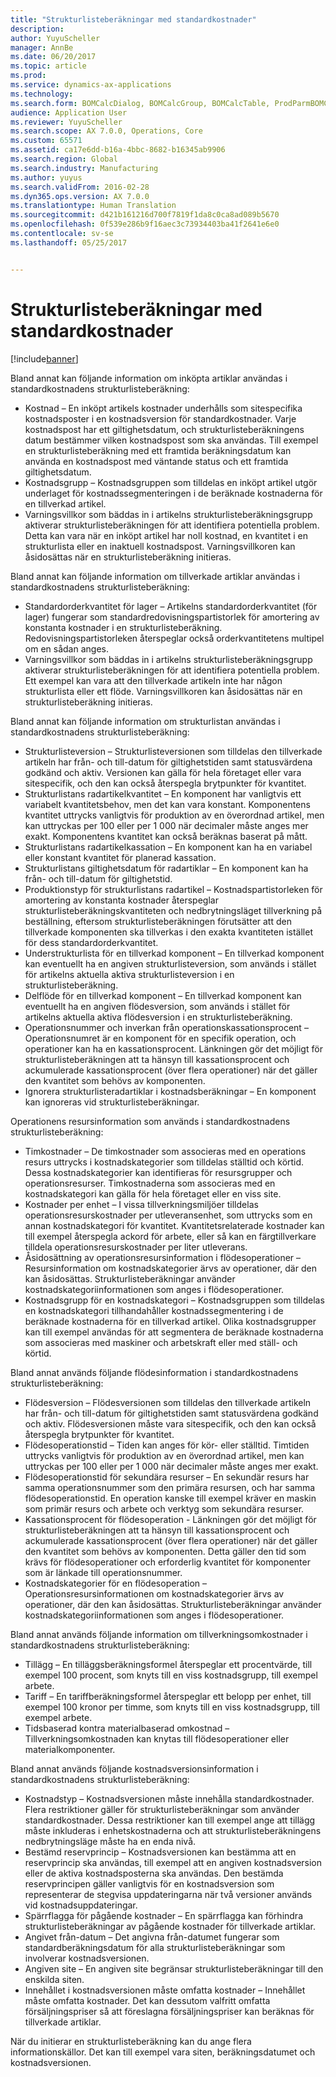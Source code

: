 ```yaml
---
title: "Strukturlisteberäkningar med standardkostnader"
description: 
author: YuyuScheller
manager: AnnBe
ms.date: 06/20/2017
ms.topic: article
ms.prod: 
ms.service: dynamics-ax-applications
ms.technology: 
ms.search.form: BOMCalcDialog, BOMCalcGroup, BOMCalcTable, ProdParmBOMCalc
audience: Application User
ms.reviewer: YuyuScheller
ms.search.scope: AX 7.0.0, Operations, Core
ms.custom: 65571
ms.assetid: ca17e6dd-b16a-4bbc-8682-b16345ab9906
ms.search.region: Global
ms.search.industry: Manufacturing
ms.author: yuyus
ms.search.validFrom: 2016-02-28
ms.dyn365.ops.version: AX 7.0.0
ms.translationtype: Human Translation
ms.sourcegitcommit: d421b161216d700f7819f1da8c0ca8ad089b5670
ms.openlocfilehash: 0f539e286b9f16aec3c73934403ba41f2641e6e0
ms.contentlocale: sv-se
ms.lasthandoff: 05/25/2017


---
```


# <a name="bom-calculations-with-standard-costs"></a>Strukturlisteberäkningar med standardkostnader

[!include[banner](../includes/banner.md)]




Bland annat kan följande information om inköpta artiklar användas i standardkostnadens strukturlisteberäkning:
-   Kostnad – En inköpt artikels kostnader underhålls som sitespecifika kostnadsposter i en kostnadsversion för standardkostnader. Varje kostnadspost har ett giltighetsdatum, och strukturlisteberäkningens datum bestämmer vilken kostnadspost som ska användas. Till exempel en strukturlisteberäkning med ett framtida beräkningsdatum kan använda en kostnadspost med väntande status och ett framtida giltighetsdatum.
-   Kostnadsgrupp – Kostnadsgruppen som tilldelas en inköpt artikel utgör underlaget för kostnadssegmenteringen i de beräknade kostnaderna för en tillverkad artikel.
-   Varningsvillkor som bäddas in i artikelns strukturlisteberäkningsgrupp aktiverar strukturlisteberäkningen för att identifiera potentiella problem. Detta kan vara när en inköpt artikel har noll kostnad, en kvantitet i en strukturlista eller en inaktuell kostnadspost. Varningsvillkoren kan åsidosättas när en strukturlisteberäkning initieras.

Bland annat kan följande information om tillverkade artiklar användas i standardkostnadens strukturlisteberäkning:
-   Standardorderkvantitet för lager – Artikelns standardorderkvantitet (för lager) fungerar som standardredovisningspartistorlek för amortering av konstanta kostnader i en strukturlisteberäkning. Redovisningspartistorleken återspeglar också orderkvantitetens multipel om en sådan anges.
-   Varningsvillkor som bäddas in i artikelns strukturlisteberäkningsgrupp aktiverar strukturlisteberäkningen för att identifiera potentiella problem. Ett exempel kan vara att den tillverkade artikeln inte har någon strukturlista eller ett flöde. Varningsvillkoren kan åsidosättas när en strukturlisteberäkning initieras.

Bland annat kan följande information om strukturlistan användas i standardkostnadens strukturlisteberäkning:
-   Strukturlisteversion – Strukturlisteversionen som tilldelas den tillverkade artikeln har från- och till-datum för giltighetstiden samt statusvärdena godkänd och aktiv. Versionen kan gälla för hela företaget eller vara sitespecifik, och den kan också återspegla brytpunkter för kvantitet.
-   Strukturlistans radartikelkvantitet – En komponent har vanligtvis ett variabelt kvantitetsbehov, men det kan vara konstant. Komponentens kvantitet uttrycks vanligtvis för produktion av en överordnad artikel, men kan uttryckas per 100 eller per 1 000 när decimaler måste anges mer exakt. Komponentens kvantitet kan också beräknas baserat på mått.
-   Strukturlistans radartikelkassation – En komponent kan ha en variabel eller konstant kvantitet för planerad kassation.
-   Strukturlistans giltighetsdatum för radartiklar – En komponent kan ha från- och till-datum för giltighetstid.
-   Produktionstyp för strukturlistans radartikel – Kostnadspartistorleken för amortering av konstanta kostnader återspeglar strukturlisteberäkningskvantiteten och nedbrytningsläget tillverkning på beställning, eftersom strukturlisteberäkningen förutsätter att den tillverkade komponenten ska tillverkas i den exakta kvantiteten istället för dess standardorderkvantitet.
-   Understrukturlista för en tillverkad komponent – En tillverkad komponent kan eventuellt ha en angiven strukturlisteversion, som används i stället för artikelns aktuella aktiva strukturlisteversion i en strukturlisteberäkning.
-   Delflöde för en tillverkad komponent – En tillverkad komponent kan eventuellt ha en angiven flödesversion, som används i stället för artikelns aktuella aktiva flödesversion i en strukturlisteberäkning.
-   Operationsnummer och inverkan från operationskassationsprocent – Operationsnumret är en komponent för en specifik operation, och operationer kan ha en kassationsprocent. Länkningen gör det möjligt för strukturlisteberäkningen att ta hänsyn till kassationsprocent och ackumulerade kassationsprocent (över flera operationer) när det gäller den kvantitet som behövs av komponenten.
-   Ignorera strukturlisteradartiklar i kostnadsberäkningar – En komponent kan ignoreras vid strukturlisteberäkningar.

Operationens resursinformation som används i standardkostnadens strukturlisteberäkning:
-   Timkostnader – De timkostnader som associeras med en operations resurs uttrycks i kostnadskategorier som tilldelas ställtid och körtid. Dessa kostnadskategorier kan identifieras för resursgrupper och operationsresurser. Timkostnaderna som associeras med en kostnadskategori kan gälla för hela företaget eller en viss site.
-   Kostnader per enhet – I vissa tillverkningsmiljöer tilldelas operationsresurskostnader per utleveransenhet, som uttrycks som en annan kostnadskategori för kvantitet. Kvantitetsrelaterade kostnader kan till exempel återspegla ackord för arbete, eller så kan en färgtillverkare tilldela operationsresurskostnader per liter utleverans.
-   Åsidosättning av operationsresursinformation i flödesoperationer – Resursinformation om kostnadskategorier ärvs av operationer, där den kan åsidosättas. Strukturlisteberäkningar använder kostnadskategoriinformationen som anges i flödesoperationer.
-   Kostnadsgrupp för en kostnadskategori – Kostnadsgruppen som tilldelas en kostnadskategori tillhandahåller kostnadssegmentering i de beräknade kostnaderna för en tillverkad artikel. Olika kostnadsgrupper kan till exempel användas för att segmentera de beräknade kostnaderna som associeras med maskiner och arbetskraft eller med ställ- och körtid.

Bland annat används följande flödesinformation i standardkostnadens strukturlisteberäkning:
-   Flödesversion – Flödesversionen som tilldelas den tillverkade artikeln har från- och till-datum för giltighetstiden samt statusvärdena godkänd och aktiv. Flödesversionen måste vara sitespecifik, och den kan också återspegla brytpunkter för kvantitet.
-   Flödesoperationstid – Tiden kan anges för kör- eller ställtid. Timtiden uttrycks vanligtvis för produktion av en överordnad artikel, men kan uttryckas per 100 eller per 1 000 när decimaler måste anges mer exakt.
-   Flödesoperationstid för sekundära resurser – En sekundär resurs har samma operationsnummer som den primära resursen, och har samma flödesoperationstid. En operation kanske till exempel kräver en maskin som primär resurs och arbete och verktyg som sekundära resurser.
-   Kassationsprocent för flödesoperation - Länkningen gör det möjligt för strukturlisteberäkningen att ta hänsyn till kassationsprocent och ackumulerade kassationsprocent (över flera operationer) när det gäller den kvantitet som behövs av komponenten. Detta gäller den tid som krävs för flödesoperationer och erforderlig kvantitet för komponenter som är länkade till operationsnummer.
-   Kostnadskategorier för en flödesoperation – Operationsresursinformationen om kostnadskategorier ärvs av operationer, där den kan åsidosättas. Strukturlisteberäkningar använder kostnadskategoriinformationen som anges i flödesoperationer.

Bland annat används följande information om tillverkningsomkostnader i standardkostnadens strukturlisteberäkning:
-   Tillägg – En tilläggsberäkningsformel återspeglar ett procentvärde, till exempel 100 procent, som knyts till en viss kostnadsgrupp, till exempel arbete.
-   Tariff – En tariffberäkningsformel återspeglar ett belopp per enhet, till exempel 100 kronor per timme, som knyts till en viss kostnadsgrupp, till exempel arbete.
-   Tidsbaserad kontra materialbaserad omkostnad – Tillverkningsomkostnaden kan knytas till flödesoperationer eller materialkomponenter.

Bland annat används följande kostnadsversionsinformation i standardkostnadens strukturlisteberäkning:
-   Kostnadstyp – Kostnadsversionen måste innehålla standardkostnader. Flera restriktioner gäller för strukturlisteberäkningar som använder standardkostnader. Dessa restriktioner kan till exempel ange att tillägg måste inkluderas i enhetskostnaderna och att strukturlisteberäkningens nedbrytningsläge måste ha en enda nivå.
-   Bestämd reservprincip – Kostnadsversionen kan bestämma att en reservprincip ska användas, till exempel att en angiven kostnadsversion eller de aktiva kostnadsposterna ska användas. Den bestämda reservprincipen gäller vanligtvis för en kostnadsversion som representerar de stegvisa uppdateringarna när två versioner används vid kostnadsuppdateringar.
-   Spärrflagga för pågående kostnader – En spärrflagga kan förhindra strukturlisteberäkningar av pågående kostnader för tillverkade artiklar.
-   Angivet från-datum – Det angivna från-datumet fungerar som standardberäkningsdatum för alla strukturlisteberäkningar som involverar kostnadsversionen.
-   Angiven site – En angiven site begränsar strukturlisteberäkningar till den enskilda siten.
-   Innehållet i kostnadsversionen måste omfatta kostnader – Innehållet måste omfatta kostnader. Det kan dessutom valfritt omfatta försäljningspriser så att föreslagna försäljningspriser kan beräknas för tillverkade artiklar.

När du initierar en strukturlisteberäkning kan du ange flera informationskällor. Det kan till exempel vara siten, beräkningsdatumet och kostnadsversionen.







